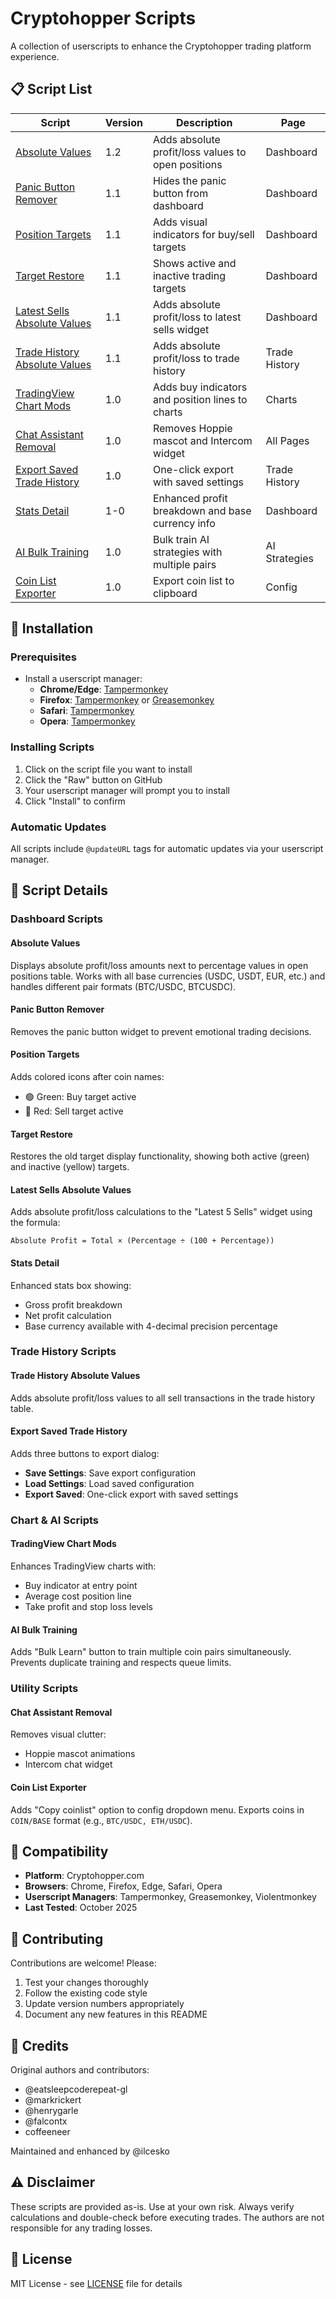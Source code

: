 # Cryptohopper Scripts

A collection of userscripts to enhance the Cryptohopper trading platform experience.

## 📋 Script List

| Script | Version | Description | Page |
|--------|---------|-------------|------|
| [Absolute Values](absolute-values.user.js) | 1.2 | Adds absolute profit/loss values to open positions | Dashboard |
| [Panic Button Remover](panic-button-remover.user.js) | 1.1 | Hides the panic button from dashboard | Dashboard |
| [Position Targets](position-targets.user.js) | 1.1 | Adds visual indicators for buy/sell targets | Dashboard |
| [Target Restore](target-restore.user.js) | 1.1 | Shows active and inactive trading targets | Dashboard |
| [Latest Sells Absolute Values](latest-sells-absolute.user.js) | 1.1 | Adds absolute profit/loss to latest sells widget | Dashboard |
| [Trade History Absolute Values](trade-history-absolute.user.js) | 1.1 | Adds absolute profit/loss to trade history | Trade History |
| [TradingView Chart Mods](chart-mods.user.js) | 1.0 | Adds buy indicators and position lines to charts | Charts |
| [Chat Assistant Removal](chat-assistant-removal.user.js) | 1.0 | Removes Hoppie mascot and Intercom widget | All Pages |
| [Export Saved Trade History](export-saved-trade-history.user.js) | 1.0 | One-click export with saved settings | Trade History |
| [Stats Detail](stats-detail.user.js) | 1-0 | Enhanced profit breakdown and base currency info | Dashboard |
| [AI Bulk Training](ai-bulk-training.user.js) | 1.0 | Bulk train AI strategies with multiple pairs | AI Strategies |
| [Coin List Exporter](coin-list-exporter.user.js) | 1.0 | Export coin list to clipboard | Config |

## 🚀 Installation

### Prerequisites
- Install a userscript manager:
  - **Chrome/Edge**: [Tampermonkey](https://chrome.google.com/webstore/detail/tampermonkey/dhdgffkkebhmkfjojejmpbldmpobfkfo)
  - **Firefox**: [Tampermonkey](https://addons.mozilla.org/en-US/firefox/addon/tampermonkey/) or [Greasemonkey](https://addons.mozilla.org/en-US/firefox/addon/greasemonkey/)
  - **Safari**: [Tampermonkey](https://apps.apple.com/app/tampermonkey/id1482490089)
  - **Opera**: [Tampermonkey](https://addons.opera.com/en/extensions/details/tampermonkey-beta/)

### Installing Scripts
1. Click on the script file you want to install
2. Click the "Raw" button on GitHub
3. Your userscript manager will prompt you to install
4. Click "Install" to confirm

### Automatic Updates
All scripts include `@updateURL` tags for automatic updates via your userscript manager.

## 📖 Script Details

### Dashboard Scripts

#### Absolute Values
Displays absolute profit/loss amounts next to percentage values in open positions table. Works with all base currencies (USDC, USDT, EUR, etc.) and handles different pair formats (BTC/USDC, BTCUSDC).

#### Panic Button Remover
Removes the panic button widget to prevent emotional trading decisions.

#### Position Targets
Adds colored icons after coin names:
- 🟢 Green: Buy target active
- 🔴 Red: Sell target active

#### Target Restore
Restores the old target display functionality, showing both active (green) and inactive (yellow) targets.

#### Latest Sells Absolute Values
Adds absolute profit/loss calculations to the "Latest 5 Sells" widget using the formula:
```
Absolute Profit = Total × (Percentage ÷ (100 + Percentage))
```

#### Stats Detail
Enhanced stats box showing:
- Gross profit breakdown
- Net profit calculation  
- Base currency available with 4-decimal precision percentage

### Trade History Scripts

#### Trade History Absolute Values
Adds absolute profit/loss values to all sell transactions in the trade history table.

#### Export Saved Trade History
Adds three buttons to export dialog:
- **Save Settings**: Save export configuration
- **Load Settings**: Load saved configuration
- **Export Saved**: One-click export with saved settings

### Chart & AI Scripts

#### TradingView Chart Mods
Enhances TradingView charts with:
- Buy indicator at entry point
- Average cost position line
- Take profit and stop loss levels

#### AI Bulk Training
Adds "Bulk Learn" button to train multiple coin pairs simultaneously. Prevents duplicate training and respects queue limits.

### Utility Scripts

#### Chat Assistant Removal
Removes visual clutter:
- Hoppie mascot animations
- Intercom chat widget

#### Coin List Exporter
Adds "Copy coinlist" option to config dropdown menu. Exports coins in `COIN/BASE` format (e.g., `BTC/USDC, ETH/USDC`).

## 🔧 Compatibility

- **Platform**: Cryptohopper.com
- **Browsers**: Chrome, Firefox, Edge, Safari, Opera
- **Userscript Managers**: Tampermonkey, Greasemonkey, Violentmonkey
- **Last Tested**: October 2025

## 🤝 Contributing

Contributions are welcome! Please:
1. Test your changes thoroughly
2. Follow the existing code style
3. Update version numbers appropriately
4. Document any new features in this README

## 📝 Credits

Original authors and contributors:
- @eatsleepcoderepeat-gl
- @markrickert
- @henrygarle
- @falcontx
- coffeeneer

Maintained and enhanced by @ilcesko

## ⚠️ Disclaimer

These scripts are provided as-is. Use at your own risk. Always verify calculations and double-check before executing trades. The authors are not responsible for any trading losses.

## 📄 License

MIT License - see [LICENSE](LICENSE) file for details

